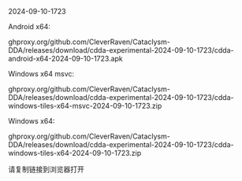 2024-09-10-1723

Android x64:

ghproxy.org/github.com/CleverRaven/Cataclysm-DDA/releases/download/cdda-experimental-2024-09-10-1723/cdda-android-x64-2024-09-10-1723.apk

Windows x64 msvc:

ghproxy.org/github.com/CleverRaven/Cataclysm-DDA/releases/download/cdda-experimental-2024-09-10-1723/cdda-windows-tiles-x64-msvc-2024-09-10-1723.zip

Windows x64:

ghproxy.org/github.com/CleverRaven/Cataclysm-DDA/releases/download/cdda-experimental-2024-09-10-1723/cdda-windows-tiles-x64-2024-09-10-1723.zip

请复制链接到浏览器打开

